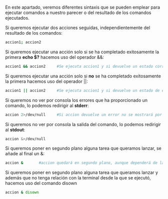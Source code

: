 En este apartado, veremos diferentes sintaxis que se pueden emplear para ejecutar comandos a nuestro parecer o del resultado de los comandos ejecutados.

Si queremos ejecutar dos acciones seguidas, independientemente del resultado de los comandos:

```bash
accion1; accion2
```

Si queremos ejecutar una acción solo si se ha completado exitosamente la primera **echo $?** hacemos uso del operador &&:

```bash
accion1 && accion2     #Se ejecuta accion1 y si devuelve un estado correcto, se ejecuta accion2, de lo contrario no
```

Si queremos ejecutar una acción solo si **no** se ha completado exitosamente la primera hacemos uso del operador ||:

```bash
accion1 || accion2     #Se ejecuta accion1 y si devuelve un estado de error, se ejecuta accion2, de lo contario no
```

Si queremos no ver por consola los errores que ha proporcionado un comando, lo podemos redirigir al **stderr**:

```bash
accion 2>/dev/null     #Si accion devuelve un error no se mostrará por consola
```

Si queremos no ver por consola la salida del comando, lo podemos redirigir al **stdout**:

```bash
accion &>/dev/null
```

Si queremos poner en segundo plano alguna tarea que queramos lanzar, se añade al final un &:
```bash
accion &       #accion quedará en segundo plano, aunque dependerá de la consola desde que se lanzó (si se cierra la terminal, finaliza accion)
```

Si queremos poner en segundo plano alguna tarea que queramos lanzar y además que no tenga relación con la terminal desde la que se ejecutó, hacemos uso del comando disown

```bash
accion & disown
```
